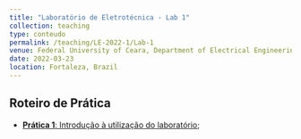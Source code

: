 ```yaml
---
title: "Laboratório de Eletrotécnica - Lab 1"
collection: teaching
type: conteudo
permalink: /teaching/LE-2022-1/Lab-1
venue: Federal University of Ceara, Department of Electrical Engineering
date: 2022-03-23
location: Fortaleza, Brazil
---
```


## Roteiro de Prática
- [**Prática 1**: Introdução à utilização do laboratório](https://drive.google.com/file/d/1iZRYOX5y_oWztmdXUEtmuhasR9uDsWQ2/view?usp=sharing);